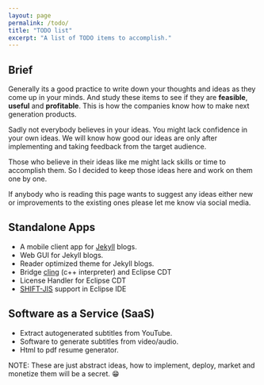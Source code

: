 ```yaml
---
layout: page
permalink: /todo/
title: "TODO list"
excerpt: "A list of TODO items to accomplish."
---
```


## Brief

Generally its a good practice to write down your thoughts and ideas as
they come up in your minds. And study these items to see
if they are **feasible**, **useful** and **profitable**.
This is how the companies know how to make next generation products.

Sadly not everybody believes in your ideas. You might lack confidence in your
own ideas. We will know how good our ideas are only after implementing and
taking feedback from the target audience.

Those who believe in their ideas like me might lack skills or time to
accomplish them. So I decided to keep those ideas here and work on them
one by one.

If anybody who is reading this page wants to suggest any ideas either new or
improvements to the existing ones please let me know via social media.

## Standalone Apps

- A mobile client app for [Jekyll][l1] blogs.
- Web GUI for Jekyll blogs.
- Reader optimized theme for Jekyll blogs.
- Bridge [cling][l2] (c++ interpreter) and Eclipse CDT
- License Handler for Eclipse CDT
- [SHIFT-JIS][l3] support in Eclipse IDE

## Software as a Service (SaaS)

- Extract autogenerated subtitles from YouTube.
- Software to generate subtitles from video/audio.
- Html to pdf resume generator.

NOTE: These are just abstract ideas, how to implement, deploy, market
and monetize them will be a secret. :grin:

[l1]: https://root.cern.ch/cling
[l2]: https://jekyllrb.com/
[l3]: https://en.wikipedia.org/wiki/Shift_JIS